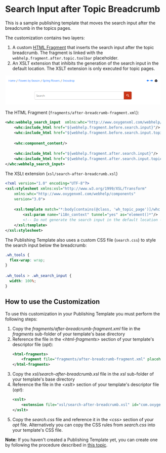 # Search Input after Topic Breadcrumb

This is a sample publishing template that moves the search input after the breadcrumb in the topics pages.

The customization contains two layers:
 
1. A custom [HTML Fragment](https://www.oxygenxml.com/doc/versions/25.1/ug-webhelp-responsive/topics/wh-add-custom-html.html#wh-add-custom-html__the_xml_file) that inserts the search input after the topic breadcrumb. The fragment is linked with the `webhelp.fragment.after.topic.toolbar` placeholder.
1. An XSLT extension that inhibits the generation of the search input in the default location. The XSLT extension is only executed for topic pages.



![Output Sample](media/search.png)

The HTML Fragment (`fragments/after-breadcrumb-fragment.xml`):
```xml
<whc:webhelp_search_input  xmlns:whc="http://www.oxygenxml.com/webhelp/components" class="navbar-form wh_topic_page_search search" role="form">
    <whc:include_html href="${webhelp.fragment.before.search.input}"/>
    <whc:include_html href="${webhelp.fragment.before.search.input.topic.page}"/>
    
    <whc:component_content/>
    
    <whc:include_html href="${webhelp.fragment.after.search.input}"/>
    <whc:include_html href="${webhelp.fragment.after.search.input.topic.page}"/>
</whc:webhelp_search_input>

```

The XSLt extension (`xsl/search-after-breadcrumb.xsl`)
```xml
<?xml version="1.0" encoding="UTF-8"?>
<xsl:stylesheet xmlns:xsl="http://www.w3.org/1999/XSL/Transform"
    xmlns:whc="http://www.oxygenxml.com/webhelp/components"
    version="3.0">
    
    <xsl:template match="*:body[contains(@class, 'wh_topic_page')]/whc:webhelp_search_input" mode="copy_template">
        <xsl:param name="i18n_context" tunnel="yes" as="element()*"/>
        <!-- Do not generate the search input in the default location -->
    </xsl:template>
</xsl:stylesheet>
```

The Publishing Template also uses a custom CSS file (`search.css`) to style the search input below the breadcrumb:
```css
.wh_tools {
  flex-wrap: wrap;
}

.wh_tools > .wh_search_input {
  width: 100%;
}
```

## How to use the Customization

To use this customization in your Publishing Template you must perform the following steps:

1. Copy the *fragments/after-breadcrumb-fragment.xml* file in the *fragments* sub-folder of your template's base directory
1. Reference the file in the *&lt;html-fragments>* section of your template's descriptor file (*opt*):
    ```xml
    <html-fragments>
        <fragment file="fragments/after-breadcrumb-fragment.xml" placeholder="webhelp.fragment.after.topic.toolbar"/>
    </html-fragments>
    ```
1. Copy the *xsl/search-after-breadcrumb.xsl* file in the *xsl* sub-folder of your template's base directory
1. Reference the file in the *&lt;xslt>* section of your template's descriptor file (*opt*):
    ```xml
    <xslt>
        <extension file="xsl/search-after-breadcrumb.xsl" id="com.oxygenxml.webhelp.xsl.dita2webhelp"/>
    </xslt>
    ```    
1. Copy the *search.css* file and reference it in the *&lt;css>* section of your *opt* file. Alternatively you can copy the CSS rules from *search.css* into your template's CSS file.

**Note:** If you haven't created a Publishing Template yet, you can create one by following the procedure described in [this topic](https://www.oxygenxml.com/doc/versions/25.1/ug-webhelp-responsive/topics/whr-create-publishing-template-x.html).

